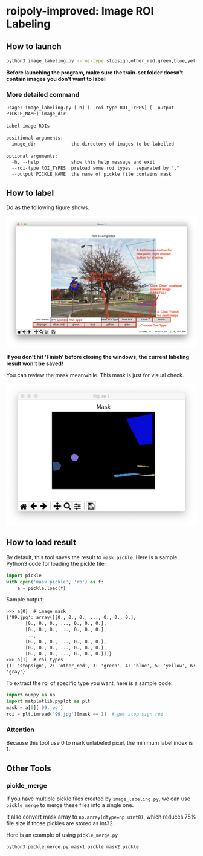 # roipoly-improved: Image ROI Labeling

## How to launch

```bash
python3 image_labeling.py --roi-type stopsign,other_red,green,blue,yellow,gray,white [path to your dataset]
```

**Before launching the program, make sure the train-set folder doesn't contain images you don't want to label**

### More detailed command

```
usage: image_labeling.py [-h] [--roi-type ROI_TYPES] [--output PICKLE_NAME] image_dir

Label image ROIs

positional arguments:
  image_dir             the directory of images to be labelled

optional arguments:
  -h, --help            show this help message and exit
  --roi-type ROI_TYPES  preload some roi types, separated by ","
  --output PICKLE_NAME  the name of pickle file contains mask

```

## How to label

Do as the following figure shows.

![](usage-1.png)

**If you don't hit 'Finish' before closing the windows, the current labeling result won't be saved!**

You can review the mask meanwhile. This mask is just for visual check.

![](usage-2.png)

## How to load result

By default, this tool saves the result to `mask.pickle`. Here is a sample Python3 code for loading the pickle file:

```python
import pickle
with open('mask.pickle', 'rb') as f:
    a = pickle.load(f)
```

Sample output:
```
>>> a[0]  # image mask 
{'99.jpg': array([[0., 0., 0., ..., 0., 0., 0.],
       [0., 0., 0., ..., 0., 0., 0.],
       [0., 0., 0., ..., 0., 0., 0.],
       ...,
       [0., 0., 0., ..., 0., 0., 0.],
       [0., 0., 0., ..., 0., 0., 0.],
       [0., 0., 0., ..., 0., 0., 0.]])}
>>> a[1]  # roi types
{1: 'stopsign', 2: 'other_red', 3: 'green', 4: 'blue', 5: 'yellow', 6: 'gray'}
```

To extract the roi of specific type you want, here is a sample code:
```python
import numpy as np
import matplotlib.pyplot as plt
mask = a[0]['99.jpg']
roi = plt.imread('99.jpg')[mask == 1]  # get stop sign roi
```

### Attention

Because this tool use 0 to mark unlabeled pixel, the minimum label index is 1.

## Other Tools

### pickle_merge

If you have multiple pickle files created by `image_labeling.py`, we can use `pickle_merge` to merge these files into a single one.

It also convert mask array to `np.array(dtype=np.uint8)`, which reduces 75% file size if those pickles are stored as int32.

Here is an example of using `pickle_merge.py`

```shell script
python3 pickle_merge.py mask1.pickle mask2.pickle
```